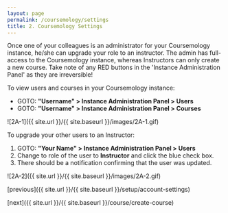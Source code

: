 ```yaml
---
layout: page
permalink: /coursemology/settings
title: 2. Coursemology Settings
---
```


Once one of your colleagues is an administrator for your Coursemology instance, he/she can upgrade your role to an instructor.
The admin has full-access to the Coursemology instance, whereas Instructors can only create a new course.
Take note of any RED buttons in the 'Instance Administration Panel' as they are irreversible!


To view users and courses in your Coursemology instance:
  * GOTO: **"Username" > Instance Administration Panel > Users**
  * GOTO: **"Username" > Instance Administration Panel > Courses**

![2A-1]({{ site.url }}/{{ site.baseurl }}/images/2A-1.gif)

To upgrade your other users to an Instructor:
  1. GOTO: **"Your Name" > Instance Administration Panel > Users**
  2. Change to role of the user to **Instructor** and click the blue check box.
  3. There should be a notification confirming that the user was updated.

![2A-2]({{ site.url }}/{{ site.baseurl }}/images/2A-2.gif)

[previous]({{ site.url }}/{{ site.baseurl }}/setup/account-settings)

[next]({{ site.url }}/{{ site.baseurl }}/course/create-course)